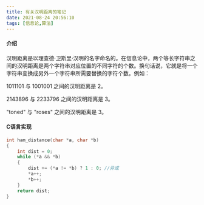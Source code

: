 ```yaml
---
title: 有关汉明距离的笔记
date: 2021-08-24 20:56:10
tags: [信息论,算法]
---
```


#### 介绍

汉明距离是以理查德·卫斯里·汉明的名字命名的。在信息论中，两个等长字符串之间的汉明距离是两个字符串对应位置的不同字符的个数。换句话说，它就是将一个字符串变换成另外一个字符串所需要替换的字符个数。例如：

1011101 与 1001001 之间的汉明距离是 2。

2143896 与 2233796 之间的汉明距离是 3。

"toned" 与 "roses" 之间的汉明距离是 3。

#### C语言实现

```c++
int ham_distance(char *a, char *b)
{
    int dist = 0;
    while (*a && *b)
    {
        dist += (*a != *b) ? 1 : 0; //异或
        *a++;
        *b++;
    }
    return dist;
}
```

